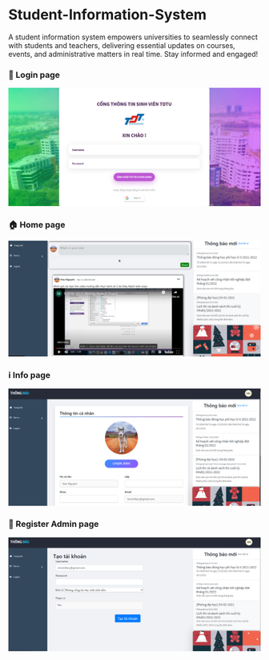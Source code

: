 # Student-Information-System
A student information system empowers universities to seamlessly connect with students and teachers, delivering essential updates on courses, events, and administrative matters in real time. Stay informed and engaged!

### 🔑 Login page
![](https://github.com/HauDoan/Student-Information-System/blob/main/image/login.png)
### 🏠 Home page
![](https://github.com/HauDoan/Student-Information-System/blob/main/image/home.png)

### ℹ Info page
![](https://github.com/HauDoan/Student-Information-System/blob/main/image/info.png)

### 🔐 Register Admin page
![](https://github.com/HauDoan/Student-Information-System/blob/main/image/registerAdmin.png)
